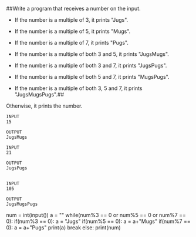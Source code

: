 ##Write a program that receives a number on the input.
  - If the number is a multiple of 3, it prints "Jugs". 
  - If the number is a multiple of 5, it prints "Mugs".
  - If the number is a multiple of 7, it prints "Pugs".

  - If the number is a multiple of both 3 and 5, it prints "JugsMugs".
  - If the number is a multiple of both 3 and 7, it prints "JugsPugs".
  - If the number is a multiple of both 5 and 7, it prints "MugsPugs".
  - If the number is a multiple of both 3, 5 and 7, it prints "JugsMugsPugs".##

Otherwise, it prints the number.
```
INPUT 
15

OUTPUT
JugsMugs

INPUT 
21

OUTPUT
JugsPugs


INPUT 
105

OUTPUT 
JugsMugsPugs
```


num = int(input())
a = ""
while(num%3 == 0 or num%5 == 0 or num%7 == 0):
  if(num%3 == 0):
    a = "Jugs"
  if(num%5 == 0):
    a = a+"Mugs"
  if(num%7 == 0):
    a = a+"Pugs"
  print(a)
  break
else:
    print(num)
  
